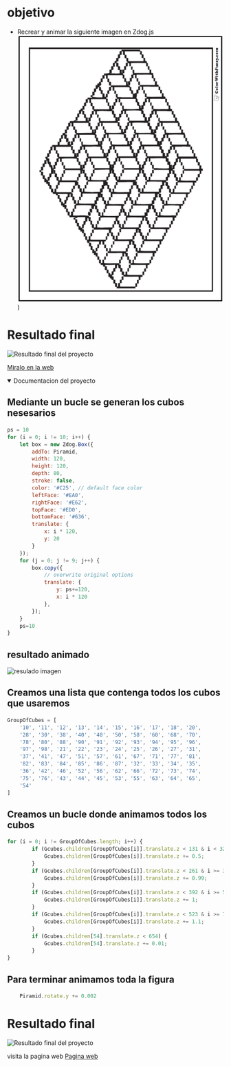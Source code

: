 # objetivo
- Recrear y animar la siguiente imagen en Zdog.js
![inspiracion](inspiration.png))

# Resultado final
![Resultado final del proyecto](progres/3.gif)

[Miralo en la web](https://carloscruzvalencia.github.io/Pyramid-of-Cubes-Zdog.js/)
<details open>
<summary>Documentacion del proyecto</summary>

## Mediante un bucle se generan los cubos nesesarios
```JavaScript 
ps = 10
for (i = 0; i != 10; i++) {
    let box = new Zdog.Box({
        addTo: Piramid,
        width: 120,
        height: 120,
        depth: 80,
        stroke: false,
        color: '#C25', // default face color
        leftFace: '#EA0',
        rightFace: '#E62',
        topFace: '#ED0',
        bottomFace: '#636',
        translate: {
            x: i * 120,
            y: 20
        }
    });
    for (j = 0; j != 9; j++) {
        box.copy({
            // overwrite original options
            translate: {
                y: ps+=120,
                x: i * 120
            },
        });
    }
    ps=10
}
```
## resultado animado 
![resulado imagen](progres/2.gif)
## Creamos una lista que contenga todos los cubos que usaremos
```JavaScript
GroupOfCubes = [
    '10', '11', '12', '13', '14', '15', '16', '17', '18', '20',
    '28', '30', '38', '40', '48', '50', '58', '60', '68', '70',
    '78', '80', '88', '90', '91', '92', '93', '94', '95', '96',
    '97', '98', '21', '22', '23', '24', '25', '26', '27', '31',
    '37', '41', '47', '51', '57', '61', '67', '71', '77', '81',
    '82', '83', '84', '85', '86', '87', '32', '33', '34', '35',
    '36', '42', '46', '52', '56', '62', '66', '72', '73', '74',
    '75', '76', '43', '44', '45', '53', '55', '63', '64', '65',
    '54'
]
```
## Creamos un bucle donde animamos todos los cubos
```JavaScript
for (i = 0; i != GroupOfCubes.length; i++) {
        if (Gcubes.children[GroupOfCubes[i]].translate.z < 131 & i < 32) {
            Gcubes.children[GroupOfCubes[i]].translate.z += 0.5;
        }
        if (Gcubes.children[GroupOfCubes[i]].translate.z < 261 & i >= 32) {
            Gcubes.children[GroupOfCubes[i]].translate.z += 0.99;
        }
        if (Gcubes.children[GroupOfCubes[i]].translate.z < 392 & i >= 56) {
            Gcubes.children[GroupOfCubes[i]].translate.z += 1;
        }
        if (Gcubes.children[GroupOfCubes[i]].translate.z < 523 & i >= 72) {
            Gcubes.children[GroupOfCubes[i]].translate.z += 1.1;
        }
        if (Gcubes.children[54].translate.z < 654) {
            Gcubes.children[54].translate.z += 0.01;
        }
}
```

## Para terminar animamos toda la figura
```JavaScript 
    Piramid.rotate.y += 0.002
```

# Resultado final
![Resultado final del proyecto](progres/3.gif)

visita la pagina web
[Pagina web](https://carloscruzvalencia.github.io/Pyramid-of-Cubes-Zdog.js/)
</details>

